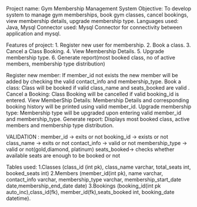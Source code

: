 Project name: Gym Membership Management System
Objective: To develop system to manage gym memberships, book gym classes, cancel bookings, view membership details,
           upgrade membership type.
Languages used: Java, Mysql 
Connector used: Mysql Connector for connectivity between application and mysql.

Features of project:
    1. Register new user for membership.
    2. Book a class.
    3. Cancel a Class Booking.
    4. View Membership Details.
    5. Upgrade membership type.
    6. Generate report(most booked class, no of active members, membership type distribution)

Register new member:
    If member_id not exists the new member will be added by checking the valid contact_info and membership_type.
Book a class:
    Class will be booked if valid class_name and seats_booked are valid .
Cancel a Booking:
    Class Booking will be cancelled if valid booking_id is entered.
View MemberShip Details:
    Membership Details and corresponding booking history will be printed using valid member_id.
Upgrade membership type:
    Membership type will be upgraded upon entering valid member_id and membership_type.
Generate report:
    Displays most booked class, active members and membership type distribution.

VALIDATION : 
    member_id -> exits or not
    booking_id -> exists or not
    class_name -> exits or not
    contact_info -> valid or not
    membership_type -> valid or not(gold,diamond, platinum)
    seats_booked-> checks whether available seats are enough to be booked or not

Tables used:
1.Classes  (class_id (int pk), class_name varchar, total_seats int, booked_seats int)
2.Members  (member_id(int pk), name varchar, contact_info varchar, membership_type varchar, membership_start_date date,membership_end_date date)
3.Bookings  (booking_id(int pk auto_inc),class_id(fk), member_id(fk),seats_booked int, booking_date datetime).


    
